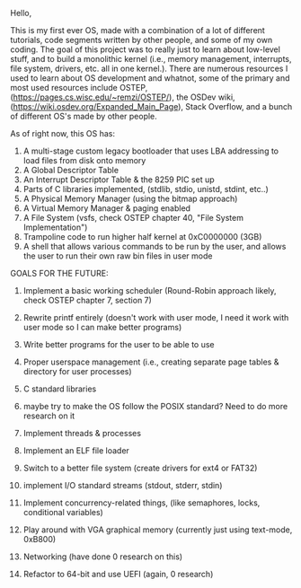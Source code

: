 Hello,

This is my first ever OS, made with a combination of a lot of different tutorials, code segments written by other people, and some of my own coding. The goal of this project was to really just to learn about low-level
stuff, and to build a monolithic kernel (i.e., memory management, interrupts, file system, drivers, etc. all in one kernel.). There are numerous resources I used to learn about OS development and whatnot, some of the
primary and most used resources include OSTEP, (https://pages.cs.wisc.edu/~remzi/OSTEP/), the OSDev wiki, (https://wiki.osdev.org/Expanded_Main_Page), Stack Overflow, and a bunch of different OS's made by other people. 


As of right now, this OS has:
1. A multi-stage custom legacy bootloader that uses LBA addressing to load files from disk onto memory
2. A Global Descriptor Table
3. An Interrupt Descriptor Table & the 8259 PIC set up
4. Parts of C libraries implemented, (stdlib, stdio, unistd, stdint, etc..)
5. A Physical Memory Manager (using the bitmap approach)
6. A Virtual Memory Manager & paging enabled
7. A File System (vsfs, check OSTEP chapter 40, "File System Implementation")
8. Trampoline code to run higher half kernel at 0xC0000000 (3GB)
9. A shell that allows various commands to be run by the user, and allows the user to run their own raw bin files in user mode

GOALS FOR THE FUTURE:
1. Implement a basic working scheduler (Round-Robin approach likely, check OSTEP chapter 7, section 7)
2. Rewrite printf entirely (doesn't work with user mode, I need it work with user mode so I can make better programs)
3. Write better programs for the user to be able to use
4. Proper userspace management (i.e., creating separate page tables & directory for user processes)
5. C standard libraries
6. maybe try to make the OS follow the POSIX standard? Need to do more research on it
7. Implement threads & processes 
8. Implement an ELF file loader
9. Switch to a better file system (create drivers for ext4 or FAT32)
10. implement I/O standard streams (stdout, stderr, stdin)
11. Implement concurrency-related things, (like semaphores, locks, conditional variables)
12. Play around with VGA graphical memory (currently just using text-mode, 0xB800)

13. Networking (have done 0 research on this)
14. Refactor to 64-bit and use UEFI (again, 0 research)
